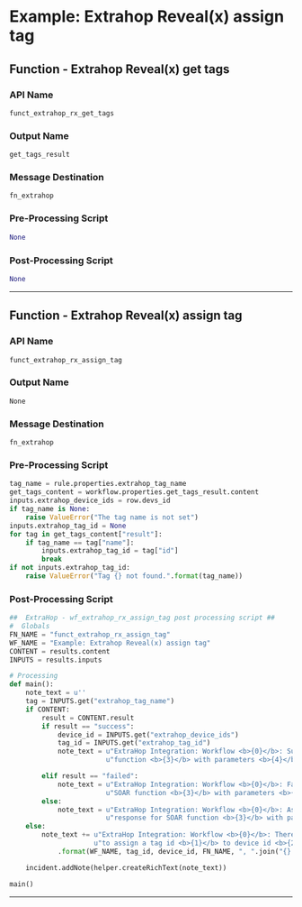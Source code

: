 <!--
    DO NOT MANUALLY EDIT THIS FILE
    THIS FILE IS AUTOMATICALLY GENERATED WITH resilient-sdk codegen
-->

# Example: Extrahop Reveal(x) assign tag

## Function - Extrahop Reveal(x) get tags

### API Name
`funct_extrahop_rx_get_tags`

### Output Name
`get_tags_result`

### Message Destination
`fn_extrahop`

### Pre-Processing Script
```python
None
```

### Post-Processing Script
```python
None
```

---

## Function - Extrahop Reveal(x) assign tag

### API Name
`funct_extrahop_rx_assign_tag`

### Output Name
`None`

### Message Destination
`fn_extrahop`

### Pre-Processing Script
```python
tag_name = rule.properties.extrahop_tag_name
get_tags_content = workflow.properties.get_tags_result.content
inputs.extrahop_device_ids = row.devs_id
if tag_name is None:
    raise ValueError("The tag name is not set")
inputs.extrahop_tag_id = None
for tag in get_tags_content["result"]:
    if tag_name == tag["name"]:
        inputs.extrahop_tag_id = tag["id"]
        break
if not inputs.extrahop_tag_id:
    raise ValueError("Tag {} not found.".format(tag_name))

```

### Post-Processing Script
```python
##  ExtraHop - wf_extrahop_rx_assign_tag post processing script ##
#  Globals
FN_NAME = "funct_extrahop_rx_assign_tag"
WF_NAME = "Example: Extrahop Reveal(x) assign tag"
CONTENT = results.content
INPUTS = results.inputs

# Processing
def main():
    note_text = u''
    tag = INPUTS.get("extrahop_tag_name")
    if CONTENT:
        result = CONTENT.result
        if result == "success":
            device_id = INPUTS.get("extrahop_device_ids")
            tag_id = INPUTS.get("extrahop_tag_id")
            note_text = u"ExtraHop Integration: Workflow <b>{0}</b>: Successfully assigned tag id <b>{1}</b> to device id <b>{2}</b> for SOAR " \
                        u"function <b>{3}</b> with parameters <b>{4}</b>.".format(WF_NAME, tag_id, device_id, FN_NAME, ", ".join("{}:{}".format(k, v) for k, v in INPUTS.items()))

        elif result == "failed":
            note_text = u"ExtraHop Integration: Workflow <b>{0}</b>: Failed to assign tag id <b>{1}</b> to device id <b>{2}</b> for " \
                        u"SOAR function <b>{3}</b> with parameters <b>{4}</b>.".format(WF_NAME, tag_id, device_id, FN_NAME, ", ".join("{}:{}".format(k, v) for k, v in INPUTS.items()))
        else:
            note_text = u"ExtraHop Integration: Workflow <b>{0}</b>: Assign tag id <b>{1}</b> to device id <b>{2}</b> failed with unexpected " \
                        u"response for SOAR function <b>{3}</b> with parameters <b>{4}</b>.".format(WF_NAME, tag_id, device_id, FN_NAME, ", ".join("{}:{}".format(k, v) for k, v in INPUTS.items()))
    else:
        note_text += u"ExtraHop Integration: Workflow <b>{0}</b>: There was <b>no</b> result returned while attempting " \
                     u"to assign a tag id <b>{1}</b> to device id <b>{2}</b> for SOAR function <b>{3}</b> with parameters <b>{4}</b>."\
            .format(WF_NAME, tag_id, device_id, FN_NAME, ", ".join("{}:{}".format(k, v) for k, v in INPUTS.items()))

    incident.addNote(helper.createRichText(note_text))

main()

```

---

